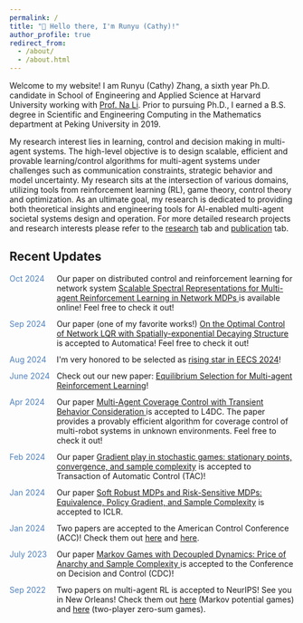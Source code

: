 ```yaml
---
permalink: /
title: "👋 Hello there, I'm Runyu (Cathy)!"
author_profile: true
redirect_from: 
  - /about/
  - /about.html
---
```


Welcome to my website! I am Runyu (Cathy) Zhang, a sixth year Ph.D. candidate in School of Engineering and Applied Science at Harvard University working with [Prof. Na Li](https://nali.seas.harvard.edu/). Prior to pursuing Ph.D., I earned a B.S. degree in Scientific and Engineering Computing in the Mathematics department at Peking University in 2019. 

My research interest lies in learning, control and decision making in multi-agent systems. The high-level objective is to design scalable, efficient and provable learning/control algorithms for multi-agent systems under challenges such as communication constraints, strategic behavior and model uncertainty. My research sits at the intersection of various domains, utilizing tools from reinforcement learning (RL), game theory, control theory and optimization. As an ultimate goal, my research is dedicated to providing both theoretical insights and engineering tools for AI-enabled multi-agent societal systems design and operation. For more detailed research projects and research interests please refer to the [research](https://dianyu420376.github.io/runyu-cathy-zhang.github.io/research/) tab and [publication](https://dianyu420376.github.io/runyu-cathy-zhang.github.io/publications/) tab.



Recent Updates
----
<div style="display: grid; grid-template-columns: auto auto; gap: 12px;">
<span style="color: #4F81BD;">Oct 2024</span>  <span> Our paper on distributed control and reinforcement learning for network system <a href="https://arxiv.org/abs/2410.17221">Scalable Spectral Representations for Multi-agent Reinforcement Learning in Network MDPs
</a> is available online! Feel free to check it out!
</span>
<span style="color: #4F81BD;">Sep 2024</span>  <span> Our paper (one of my favorite works!) <a href="https://arxiv.org/abs/2209.14376">On the Optimal Control of Network LQR with Spatially-exponential Decaying Structure</a> is accepted to Automatica! Feel free to check it out!
</span>
<span style="color: #4F81BD;">Aug 2024</span>  <span>I'm very honored to be selected as <a href="https://risingstars-eecs.mit.edu/"> rising star in EECS 2024</a>!
</span>
<span style="color: #4F81BD;">June 2024</span>  <span>Check out our new paper: <a href="https://arxiv.org/abs/2406.08844">Equilibrium Selection for Multi-agent Reinforcement Learning</a>!
</span>
<span style="color: #4F81BD;">Apr 2024</span>  <span>Our paper <a href="https://arxiv.org/abs/2404.05995">Multi-Agent Coverage Control with Transient Behavior Consideration
</a> is accepted to L4DC. The paper provides a provably efficient algorithm for coverage control of multi-robot systems in unknown environments. Feel free to check it out! 
</span>
<span style="color: #4F81BD;">Feb 2024</span>  <span>Our paper <a href="https://arxiv.org/abs/2106.00198">Gradient play in stochastic games: stationary points, convergence, and
sample complexity</a> is accepted to Transaction of Automatic Control (TAC)! 
</span>
<span style="color: #4F81BD;">Jan 2024</span>  <span>Our paper <a href="https://arxiv.org/abs/2306.11626">Soft Robust MDPs and Risk-Sensitive MDPs: Equivalence, Policy Gradient, and Sample Complexity</a> is accepted to ICLR.  
</span>
<span style="color: #4F81BD;">Jan 2024</span>  <span>Two papers are accepted to the American Control Conference (ACC)! Check them out <a href="https://arxiv.org/abs/2401.16183">here</a> and <a href="https://arxiv.org/abs/2401.10383">here</a>.
</span>
<span style="color: #4F81BD;">July 2023</span>  <span> Our paper  <a href="https://arxiv.org/abs/2304.03840">Markov Games with Decoupled Dynamics: Price of Anarchy and Sample Complexity
</a> is accepted to the Conference on Decision and Control (CDC)!
</span>
<span style="color: #4F81BD;">Sep 2022</span>  <span> Two papers on multi-agent RL is accepted to NeurIPS! See you in New Orleans! Check them out <a href="https://arxiv.org/abs/2202.00872">here</a> (Markov potential games) and <a href="https://arxiv.org/abs/2206.02640">here</a> (two-player zero-sum games).
</span>
</div>



